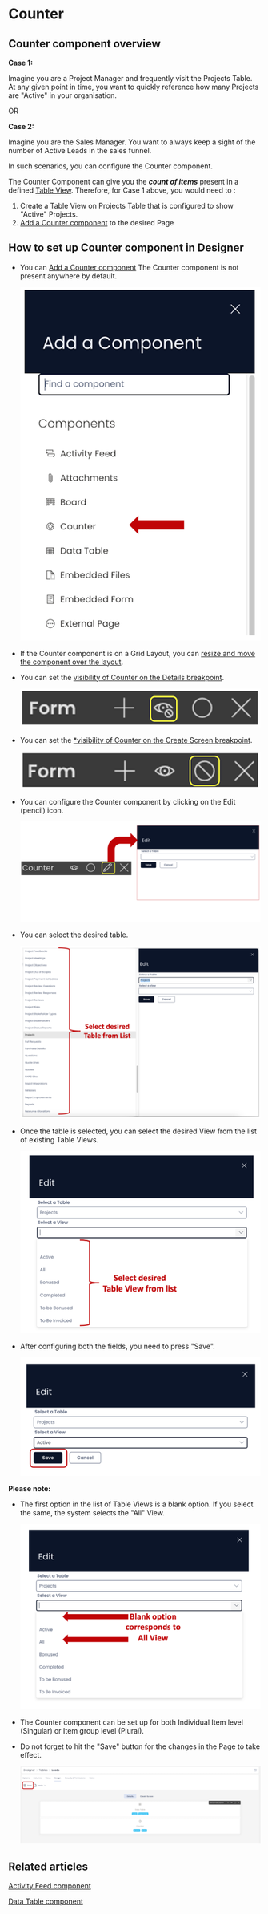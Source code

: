 # Counter

## Counter component overview

**Case 1:**

Imagine you are a Project Manager and frequently visit the Projects Table. At any given point in time, you want to quickly reference how many Projects are "Active" in your organisation.

OR

**Case 2:**

Imagine you are the Sales Manager. You want to always keep a sight of the number of Active Leads in the sales funnel.

In such scenarios, you can configure the Counter component.

The Counter Component can give you the ***count of items*** present in a defined [Table View](/docs/Rapid/3-User%20Manual/2-Explorer/2-Pages/2-Page%20Components/Board%20Component/Board%20Component.md#changing--creating--editing-view "Table Views"). Therefore, for Case 1 above, you would need to :

1. Create a Table View on Projects Table that is configured to show "Active" Projects.
2. [Add a Counter component](/docs/Rapid/4-Keyper%20Manual/2-Designer/2-Pages/5-how-to-guides/how-to-add-a-component/how-to-add-a-component.md "How to add a component to a Layout / Page?") to the desired Page

## How to set up Counter component in Designer

- You can [Add a Counter component](/docs/Rapid/4-Keyper%20Manual/2-Designer/2-Pages/5-how-to-guides/how-to-add-a-component/how-to-add-a-component.md "How to add a component to a Layout / Page?") The Counter component is not present anywhere by default.  

    ![Counter in component list](<Counter in componet list.png>)
- If the Counter component is on a Grid Layout, you can [resize and move the component over the layout](/docs/Rapid/4-Keyper%20Manual/2-Designer/2-Pages/3-Components/counter/counter.md "How to arrange a component on Grid layout?").
- You can set the [visibility of Counter on the Details breakpoint](/docs/Rapid/4-Keyper%20Manual/2-Designer/2-Pages/5-how-to-guides/how-to-hide-components-on-breakpoints/how-to-hide-components-on-breakpoints.md "How to set a component to be visible / hidden on 'Item Details' and 'Create' breakpoints?").

    ![Visibility Toggle](<../Visiblity toggle.png>)
- You can set the [*visibility of Counter on the Create Screen breakpoint](/docs/Rapid/4-Keyper%20Manual/2-Designer/2-Pages/5-how-to-guides/how-to-hide-components-on-breakpoints/how-to-hide-components-on-breakpoints.md "How to set a component to be visible / hidden on 'Item Details' and 'Create' breakpoints?").

    ![Display Toggle](<../Display toggle.png>)
- You can configure the Counter component by clicking on the Edit (pencil) icon. 

    ![Configuration panel](<Configuration panel.png>)
- You can select the desired table.

    ![Select table to count](<Select table to count.png>)
- Once the table is selected, you can select the desired View from the list of existing Table Views. 

    ![Select view to count](<Select view to count.png>)
- After configuring both the fields, you need to press "Save".

    ![Save the configuration](<Save the configuration.png>)

**Please note:**

- The first option in the list of Table Views is a blank option. If you select the same, the system selects the "All" View.

    ![Default view](<Default view.png>)
- The Counter component can be set up for both Individual Item level (Singular) or Item group level (Plural).
- Do not forget to hit the "Save" button for the changes in the Page to take effect. 
 
    ![Save the page](<Save the page.png>)
    
## Related articles

[Activity Feed component](/docs/Rapid/4-Keyper%20Manual/2-Designer/2-Pages/3-Components/activity-feed/activity-feed.md "What is an Activity Feed component on a Layout / Page?")

[Data Table component](/docs/Rapid/4-Keyper%20Manual/2-Designer/2-Pages/3-Components/data-table/data-table.md "What is a Data Table component on a Layout / Page?")
